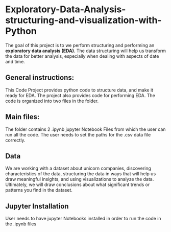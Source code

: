 # Exploratory-Data-Analysis-structuring-and-visualization-with-Python
The goal of this project is to we perform structuring and performing an **exploratory data analysis (EDA)**. The data structuring will help us transform the data for better analysis, especially when dealing with aspects of date and time.  

## General instructions:
This Code Project provides python code to structure data, and make it ready for EDA. The project also provides code for performing EDA. The code is organized into two files in the folder.   

## Main files:
The folder contains 2 .ipynb jupyter Notebook Files from which the user can run all the code. The user needs to set the paths for the .csv data file correctly. 

## Data
We are working with a dataset about unicorn companies, discovering characteristics of the data, structuring the data in ways that will help us draw meaningful insights, and using visualizations to analyze the data. Ultimately, we will draw conclusions about what significant trends or patterns you find in the dataset. 


## Jupyter Installation
User needs to have jupyter Notebooks installed in order to run the code in the .ipynb files
